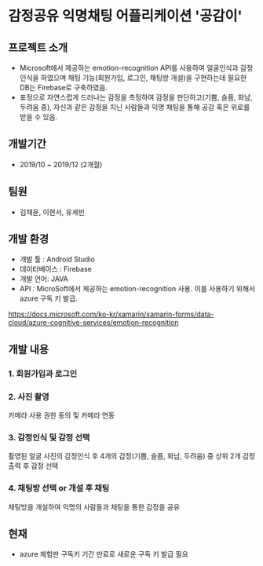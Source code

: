 # 감정공유 익명채팅 어플리케이션 '공감이'

## 프로젝트 소개 
* Microsoft에서 제공하는 emotion-recognition API를 사용하여 얼굴인식과 감정인식을 하였으며 채팅 기능(회원가입, 로그인, 채팅방 개설)을 구현하는데 필요한 DB는 Firebase로 구축하였음.  
* 표정으로 자연스럽게 드러나는 감정을 측정하여 감정을 판단하고(기쁨, 슬픔, 화남, 두려움 중), 자신과 같은 감정을 지닌 사람들과 익명 채팅을 통해 공감 혹은 위로를 받을 수 있음.

## 개발기간
* 2019/10 ~ 2019/12 (2개월)

## 팀원
* 김채윤, 이현서, 유세빈

## 개발 환경
* 개발 툴 : Android Studio
* 데이터베이스 : Firebase
* 개발 언어: JAVA
* API : MicroSoft에서 제공하는 emotion-recognition 사용. 이를 사용하기 위해서 azure 구독 키 발급.

https://docs.microsoft.com/ko-kr/xamarin/xamarin-forms/data-cloud/azure-cognitive-services/emotion-recognition


## 개발 내용
### 1. 회원가입과 로그인

### 2. 사진 촬영
카메라 사용 권한 동의 및 카메라 연동

### 3. 감정인식 및 감정 선택
촬영된 얼굴 사진의 감정인식 후 4개의 감정(기쁨, 슬픔, 화남, 두려움) 중 상위 2개 감정 출력 후 감정 선택

### 4. 채팅방 선택 or 개설 후 채팅
채팅방을 개설하여 익명의 사람들과 채팅을 통한 감정을 공유

 
## 현재
* azure 체험판 구독키 기간 만료로 새로운 구독 키 발급 필요
